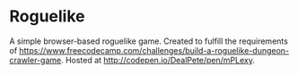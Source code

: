 # Roguelike

A simple browser-based roguelike game. Created to fulfill the requirements of https://www.freecodecamp.com/challenges/build-a-roguelike-dungeon-crawler-game. Hosted at http://codepen.io/DealPete/pen/mPLexy.
